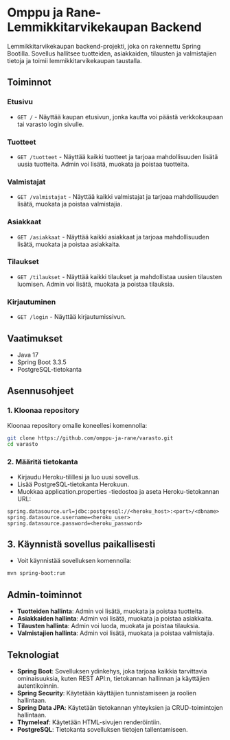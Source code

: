 # Omppu ja Rane- Lemmikkitarvikekaupan Backend

Lemmikkitarvikekaupan backend-projekti, joka on rakennettu Spring Bootilla. Sovellus hallitsee tuotteiden, asiakkaiden, tilausten ja valmistajien tietoja ja toimii lemmikkitarvikekaupan taustalla.

## Toiminnot

### Etusivu
- `GET /` - Näyttää kaupan etusivun, jonka kautta voi päästä verkkokaupaan tai varasto login sivulle.

### Tuotteet
- `GET /tuotteet` - Näyttää kaikki tuotteet ja tarjoaa mahdollisuuden lisätä uusia tuotteita. Admin voi lisätä, muokata ja poistaa tuotteita.

### Valmistajat
- `GET /valmistajat` - Näyttää kaikki valmistajat ja tarjoaa mahdollisuuden lisätä, muokata ja poistaa valmistajia.

### Asiakkaat
- `GET /asiakkaat` - Näyttää kaikki asiakkaat ja tarjoaa mahdollisuuden lisätä, muokata ja poistaa asiakkaita.

### Tilaukset
- `GET /tilaukset` - Näyttää kaikki tilaukset ja mahdollistaa uusien tilausten luomisen. Admin voi lisätä, muokata ja poistaa tilauksia.

### Kirjautuminen
- `GET /login` - Näyttää kirjautumissivun.

## Vaatimukset

- Java 17
- Spring Boot 3.3.5
- PostgreSQL-tietokanta

## Asennusohjeet

### 1. Kloonaa repository

Kloonaa repository omalle koneellesi komennolla:

```bash
git clone https://github.com/omppu-ja-rane/varasto.git
cd varasto
```

### 2. Määritä tietokanta
- Kirjaudu Heroku-tilillesi ja luo uusi sovellus.
- Lisää PostgreSQL-tietokanta Herokuun.
- Muokkaa application.properties -tiedostoa ja aseta Heroku-tietokannan URL:
```
spring.datasource.url=jdbc:postgresql://<heroku_host>:<port>/<dbname>
spring.datasource.username=<heroku_user>
spring.datasource.password=<heroku_password>
```
## 3. Käynnistä sovellus paikallisesti
- Voit käynnistää sovelluksen komennolla:
```bash
mvn spring-boot:run
  ```

## Admin-toiminnot

- **Tuotteiden hallinta**: Admin voi lisätä, muokata ja poistaa tuotteita.
- **Asiakkaiden hallinta**: Admin voi lisätä, muokata ja poistaa asiakkaita.
- **Tilausten hallinta**: Admin voi luoda, muokata ja poistaa tilauksia.
- **Valmistajien hallinta**: Admin voi lisätä, muokata ja poistaa valmistajia.

## Teknologiat

- **Spring Boot**: Sovelluksen ydinkehys, joka tarjoaa kaikkia tarvittavia ominaisuuksia, kuten REST API:n, tietokannan hallinnan ja käyttäjien autentikoinnin.
- **Spring Security**: Käytetään käyttäjien tunnistamiseen ja roolien hallintaan.
- **Spring Data JPA**: Käytetään tietokannan yhteyksien ja CRUD-toimintojen hallintaan.
- **Thymeleaf**: Käytetään HTML-sivujen renderöintiin.
- **PostgreSQL**: Tietokanta sovelluksen tietojen tallentamiseen.

